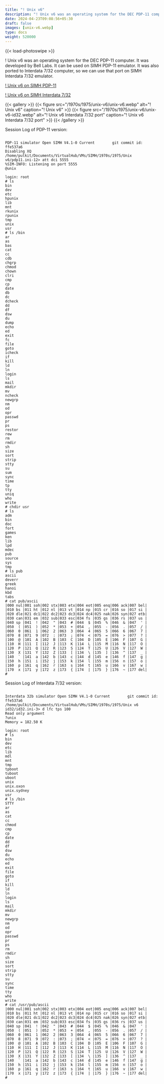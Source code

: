 ```yaml
---
title: "! Unix v6"
description: "! Unix v6 was an operating system for the DEC PDP-11 computer. It was developed by Bell Labs."
date: 2024-04-23T09:08:56+05:30
draft: false
images: [unix-v6.webp]
type: docs
weight: 520000
---
```


{{< load-photoswipe >}}

! Unix v6 was an operating system for the DEC PDP-11 computer. It was developed by Bell Labs. It can be used on SIMH PDP-11 emulator. It was also ported to Interdata 7/32 computer, so we can use that port on SIMH Interdata 7/32 emulator.
<section class="section section-sm">
  <div class="container">
    <div class="row justify-content-center text-center">
      <div class="col-lg-5">
        <p><a class="btn btn-primary btn-md px-4 mb-1" href="https://virtualhub.eu.org/1970s/1975/unix-v6/simh-pdp11/" role="button">! Unix v6 on SIMH PDP-11</a></p>
      </div>
      <div class="col-lg-5">
        <p><a class="btn btn-primary btn-md px-4 mb-1" href="https://virtualhub.eu.org/1970s/1975/unix-v6/simh-id32/" role="button">! Unix v6 on SIMH Interdata 7/32</a></p>
      </div>
    </div>
  </div>
</section>

{{< gallery >}}
  {{< figure src="/1970s/1975/unix-v6/unix-v6.webp" alt="! Unix v6" caption="! Unix v6" >}}
  {{< figure src="/1970s/1975/unix-v6/unix-v6-id32.webp" alt="! Unix v6 Interdata 7/32 port" caption="! Unix v6 Interdata 7/32 port" >}}
{{< /gallery >}}

Session Log of PDP-11 version:

```console

PDP-11 simulator Open SIMH V4.1-0 Current        git commit id: ffe537a6
Disabling XQ
/home/pulkit/Documents/VirtualHub/VMs/SIMH/1970s/1975/Unix v6/pdp11.ini-12> att dci 5555
%SIM-INFO: Listening on port 5555
@unix

login: root
# ls
bin
dev
etc
hpunix
lib
mnt
rkunix
rpunix
tmp
unix
usr
# ls /bin
ar
as
bas
cat
cc
cdb
chgrp
chmod
chown
clri
cmp
cp
date
db
dc
dcheck
dd
df
dsw
du
dump
echo
ed
exit
fc
file
goto
icheck
if
kill
ld
ln
login
ls
mail
mkdir
mv
ncheck
newgrp
nm
od
opr
passwd
pr
ps
restor
rew
rm
rmdir
sh
size
sort
strip
stty
su
sum
sync
time
tp
tty
uniq
who
write
# chdir usr
# ls
adm
bin
doc
fort
games
ken
lib
lpd
mdec
pub
source
sys
tmp
# ls pub
ascii
deverr
greek
hanoi
kbd
tabs
# cat pub/ascii
|000 nul|001 soh|002 stx|003 etx|004 eot|005 enq|006 ack|007 bel|
|010 bs |011 ht |012 nl |013 vt |014 np |015 cr |016 so |017 si |
|020 dle|021 dc1|022 dc2|023 dc3|024 dc4|025 nak|026 syn|027 etb|
|030 can|031 em |032 sub|033 esc|034 fs |035 gs |036 rs |037 us |
|040 sp |041  ! |042  " |043  # |044  $ |045  % |046  & |047  ' |
|050  ( |051  ) |052  * |053  + |054  , |055  - |056  . |057  / |
|060  0 |061  1 |062  2 |063  3 |064  4 |065  5 |066  6 |067  7 |
|070  8 |071  9 |072  : |073  ; |074  < |075  = |076  > |077  ? |
|100  @ |101  A |102  B |103  C |104  D |105  E |106  F |107  G |
|110  H |111  I |112  J |113  K |114  L |115  M |116  N |117  O |
|120  P |121  Q |122  R |123  S |124  T |125  U |126  V |127  W |
|130  X |131  Y |132  Z |133  [ |134  \ |135  ] |136  ^ |137  _ |
|140  ` |141  a |142  b |143  c |144  d |145  e |146  f |147  g |
|150  h |151  i |152  j |153  k |154  l |155  m |156  n |157  o |
|160  p |161  q |162  r |163  s |164  t |165  u |166  v |167  w |
|170  x |171  y |172  z |173  { |174  | |175  } |176  ~ |177 del|
#

```

Session Log of Interdata 7/32 version:

```console

Interdata 32b simulator Open SIMH V4.1-0 Current        git commit id: ffe537a6
/home/pulkit/Documents/VirtualHub/VMs/SIMH/1970s/1975/Unix v6 id32/id32.ini-3> d lfc tps 100
Read only argument
?unix
Memory = 182.50 K

login: root
# ls
bin
dev
etc
lib
mdl
mnt
tmp
tpboot
tuboot
uboot
unix
unix.oxon
unix.sydney
usr
# ls /bin
STTY
ar
as
cat
cc
chmod
cmp
cp
date
dd
df
dsw
du
echo
ed
exit
file
goto
if
kill
ld
ln
login
ls
mail
mkdir
mv
newgrp
nm
od
opr
passwd
pr
ps
rm
rmdir
sh
size
sort
strip
stty
su
sync
time
tty
who
write
# cat /usr/pub/ascii
|000 nul|001 soh|002 stx|003 etx|004 eot|005 enq|006 ack|007 bel|
|010 bs |011 ht |012 nl |013 vt |014 np |015 cr |016 so |017 si |
|020 dle|021 dc1|022 dc2|023 dc3|024 dc4|025 nak|026 syn|027 etb|
|030 can|031 em |032 sub|033 esc|034 fs |035 gs |036 rs |037 us |
|040 sp |041  ! |042  " |043  # |044  $ |045  % |046  & |047  ' |
|050  ( |051  ) |052  * |053  + |054  , |055  - |056  . |057  / |
|060  0 |061  1 |062  2 |063  3 |064  4 |065  5 |066  6 |067  7 |
|070  8 |071  9 |072  : |073  ; |074  < |075  = |076  > |077  ? |
|100  @ |101  A |102  B |103  C |104  D |105  E |106  F |107  G |
|110  H |111  I |112  J |113  K |114  L |115  M |116  N |117  O |
|120  P |121  Q |122  R |123  S |124  T |125  U |126  V |127  W |
|130  X |131  Y |132  Z |133  [ |134  \ |135  ] |136  ^ |137  _ |
|140  ` |141  a |142  b |143  c |144  d |145  e |146  f |147  g |
|150  h |151  i |152  j |153  k |154  l |155  m |156  n |157  o |
|160  p |161  q |162  r |163  s |164  t |165  u |166  v |167  w |
|170  x |171  y |172  z |173  { |174  | |175  } |176  ~ |177 del|
#

```
